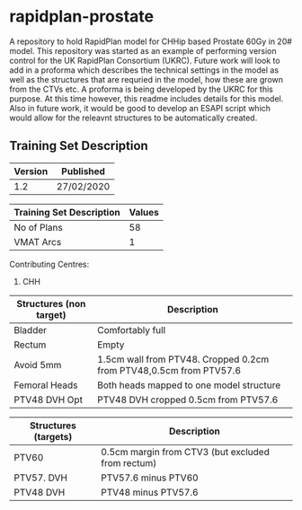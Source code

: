 # rapidplan-prostate
A repository to hold RapidPlan model for CHHip based Prostate 60Gy in 20# model.
This repository was started as an example of performing version control for the UK RapidPlan Consortium (UKRC).
Future work will look to add in a proforma which describes the technical settings in the model as well as the structures that are requried in the model, how these are grown from the CTVs etc. A proforma is being developed by the UKRC for this purpose. At this time however, this readme includes details for this model.
Also in future work, it would be good to develop an ESAPI script which would allow for the releavnt structures to be automatically created.

## Training Set Description
Version|Published
-------|---------
1.2 | 27/02/2020

Training Set Description | Values
-------------------------|-------
No of Plans | 58
VMAT Arcs | 1


Contributing Centres:
1. CHH

Structures (non target) | Description
------------------------|-----------------------------------------------------
Bladder | Comfortably full
Rectum | Empty
Avoid 5mm | 1.5cm wall from PTV48. Cropped 0.2cm from PTV48,0.5cm from PTV57.6
Femoral Heads | Both heads mapped to one model structure
PTV48 DVH Opt | PTV48 DVH cropped 0.5cm from PTV57.6

Structures (targets) | Description
--|--
PTV60 | 0.5cm margin from CTV3 (but excluded from rectum)
PTV57. DVH | PTV57.6 minus PTV60
PTV48 DVH | PTV48 minus PTV57.6 
